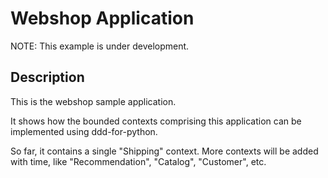 # Webshop Application

NOTE: This example is under development.

## Description

This is the webshop sample application.

It shows how the bounded contexts comprising this application can be implemented using ddd-for-python.

So far, it contains a single "Shipping" context. More contexts will be added with time, like "Recommendation", "Catalog", "Customer", etc.
